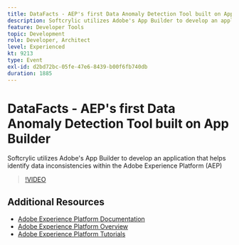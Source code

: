 ```yaml
---
title: DataFacts - AEP's first Data Anomaly Detection Tool built on App Builder
description: Softcrylic utilizes Adobe's App Builder to develop an application that helps identify data inconsistencies within the Adobe Experience Platform (AEP)
feature: Developer Tools
topic: Development
role: Developer, Architect
level: Experienced
kt: 9213
type: Event
exl-id: d2bd72bc-05fe-47e6-8439-b00f6fb740db
duration: 1885
---
```

# DataFacts - AEP's first Data Anomaly Detection Tool built on App Builder

Softcrylic utilizes Adobe's App Builder to develop an application that helps identify data inconsistencies within the Adobe Experience Platform (AEP)

>[!VIDEO](https://video.tv.adobe.com/v/337710/?quality=12&learn=on&hidetitle=true)

## Additional Resources

- [Adobe Experience Platform Documentation](https://experienceleague.adobe.com/docs/experience-platform.html)
- [Adobe Experience Platform Overview](https://experienceleague.adobe.com/docs/experience-platform/landing/home.html)
- [Adobe Experience Platform Tutorials](https://experienceleague.adobe.com/docs/platform-learn/tutorials/overview.html?lang=en)
